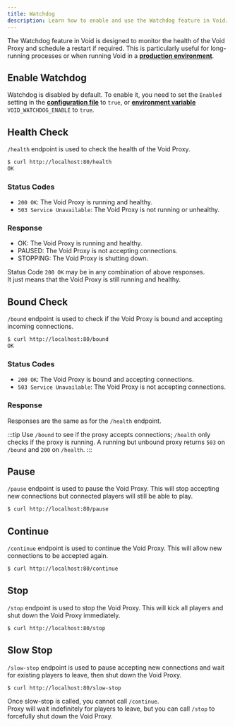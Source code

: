 ```yaml
---
title: Watchdog
description: Learn how to enable and use the Watchdog feature in Void.
---
```


The Watchdog feature in Void is designed to monitor the health of the Void Proxy and schedule a restart if required. 
This is particularly useful for long-running processes or when running Void in a [**production environment**](/docs/containers/).

## Enable Watchdog
Watchdog is disabled by default. To enable it, you need to set the `Enabled` setting in the [**configuration file**](/docs/configuration/in-file#watchdog) to `true`, or [**environment variable**](/docs/configuration/environment-variables#watchdog) `VOID_WATCHDOG_ENABLE` to `true`.

## Health Check
`/health` endpoint is used to check the health of the Void Proxy.

```bash
$ curl http://localhost:80/health
OK
```

### Status Codes
- `200 OK`: The Void Proxy is running and healthy.
- `503 Service Unavailable`: The Void Proxy is not running or unhealthy.

### Response
- OK: The Void Proxy is running and healthy.
- PAUSED: The Void Proxy is not accepting connections.
- STOPPING: The Void Proxy is shutting down.

Status Code `200 OK` may be in any combination of above responses.   
It just means that the Void Proxy is still running and healthy.

## Bound Check
`/bound` endpoint is used to check if the Void Proxy is bound and accepting incoming connections.
```bash
$ curl http://localhost:80/bound
OK
```

### Status Codes
- `200 OK`: The Void Proxy is bound and accepting connections.
- `503 Service Unavailable`: The Void Proxy is not accepting connections.

### Response
Responses are the same as for the `/health` endpoint.

:::tip
Use `/bound` to see if the proxy accepts connections; `/health` only checks if the proxy is running. A running but unbound proxy returns `503` on `/bound` and `200` on `/health`.
:::

## Pause
`/pause` endpoint is used to pause the Void Proxy. This will stop accepting new connections but connected players will still be able to play.
```bash
$ curl http://localhost:80/pause
```

## Continue
`/continue` endpoint is used to continue the Void Proxy. This will allow new connections to be accepted again.
```bash
$ curl http://localhost:80/continue
```

## Stop
`/stop` endpoint is used to stop the Void Proxy. This will kick all players and shut down the Void Proxy immediately.
```bash
$ curl http://localhost:80/stop
```

## Slow Stop
`/slow-stop` endpoint is used to pause accepting new connections and wait for existing players to leave, then shut down the Void Proxy.
```bash
$ curl http://localhost:80/slow-stop
```

Once slow-stop is called, you cannot call `/continue`.  
Proxy will wait indefinitely for players to leave, but you can call `/stop` to forcefully shut down the Void Proxy.
